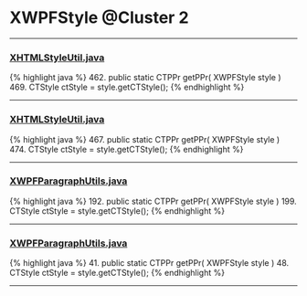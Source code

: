 # XWPFStyle @Cluster 2

***

### [XHTMLStyleUtil.java](https://searchcode.com/codesearch/view/12208720/)
{% highlight java %}
462. public static CTPPr getPPr( XWPFStyle style )
469.     CTStyle ctStyle = style.getCTStyle();
{% endhighlight %}

***

### [XHTMLStyleUtil.java](https://searchcode.com/codesearch/view/96673278/)
{% highlight java %}
467. public static CTPPr getPPr( XWPFStyle style )
474.     CTStyle ctStyle = style.getCTStyle();
{% endhighlight %}

***

### [XWPFParagraphUtils.java](https://searchcode.com/codesearch/view/12208683/)
{% highlight java %}
192. public static CTPPr getPPr( XWPFStyle style )
199.     CTStyle ctStyle = style.getCTStyle();
{% endhighlight %}

***

### [XWPFParagraphUtils.java](https://searchcode.com/codesearch/view/96673289/)
{% highlight java %}
41. public static CTPPr getPPr( XWPFStyle style )
48.     CTStyle ctStyle = style.getCTStyle();
{% endhighlight %}

***

